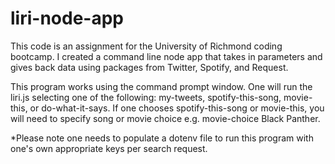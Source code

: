 # liri-node-app

This code is an assignment for the University of Richmond coding bootcamp. I created a command line node app that takes in parameters and gives back data using packages from Twitter, Spotify, and Request.

This program works using the command prompt window. One will run the liri.js selecting one of the following: my-tweets, spotify-this-song, movie-this, or do-what-it-says. If one chooses spotify-this-song or movie-this, you will need to specify song or movie choice e.g. movie-choice Black Panther.

*Please note one needs to populate a dotenv file to run this program with one's own appropriate keys per search request.

